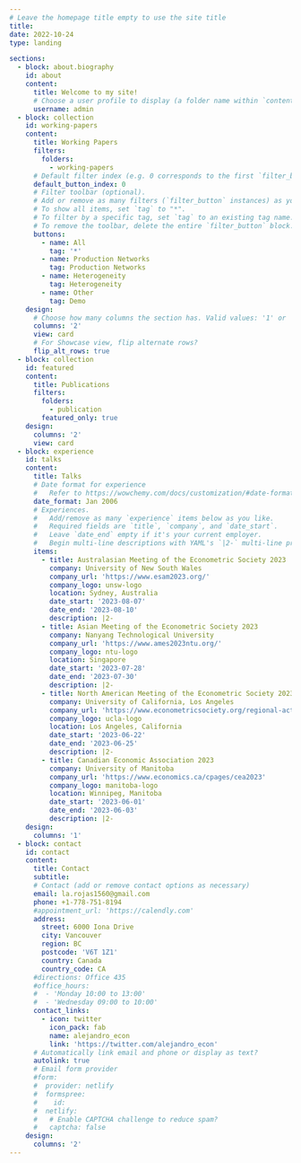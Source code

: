 ```yaml
---
# Leave the homepage title empty to use the site title
title:
date: 2022-10-24
type: landing

sections:
  - block: about.biography
    id: about
    content:
      title: Welcome to my site!
      # Choose a user profile to display (a folder name within `content/authors/`)
      username: admin
  - block: collection
    id: working-papers
    content:
      title: Working Papers
      filters:
        folders:
          - working-papers
      # Default filter index (e.g. 0 corresponds to the first `filter_button` instance below).
      default_button_index: 0
      # Filter toolbar (optional).
      # Add or remove as many filters (`filter_button` instances) as you like.
      # To show all items, set `tag` to "*".
      # To filter by a specific tag, set `tag` to an existing tag name.
      # To remove the toolbar, delete the entire `filter_button` block.
      buttons:
        - name: All
          tag: '*'
        - name: Production Networks
          tag: Production Networks
        - name: Heterogeneity
          tag: Heterogeneity
        - name: Other
          tag: Demo
    design:
      # Choose how many columns the section has. Valid values: '1' or '2'.
      columns: '2'
      view: card
      # For Showcase view, flip alternate rows?
      flip_alt_rows: true
  - block: collection
    id: featured
    content:
      title: Publications
      filters:
        folders:
          - publication
        featured_only: true
    design:
      columns: '2'
      view: card
  - block: experience
    id: talks
    content:
      title: Talks
      # Date format for experience
      #   Refer to https://wowchemy.com/docs/customization/#date-format
      date_format: Jan 2006
      # Experiences.
      #   Add/remove as many `experience` items below as you like.
      #   Required fields are `title`, `company`, and `date_start`.
      #   Leave `date_end` empty if it's your current employer.
      #   Begin multi-line descriptions with YAML's `|2-` multi-line prefix.
      items:
        - title: Australasian Meeting of the Econometric Society 2023
          company: University of New South Wales
          company_url: 'https://www.esam2023.org/'
          company_logo: unsw-logo
          location: Sydney, Australia
          date_start: '2023-08-07'
          date_end: '2023-08-10'
          description: |2-
        - title: Asian Meeting of the Econometric Society 2023
          company: Nanyang Technological University
          company_url: 'https://www.ames2023ntu.org/'
          company_logo: ntu-logo
          location: Singapore
          date_start: '2023-07-28'
          date_end: '2023-07-30'
          description: |2-
        - title: North American Meeting of the Econometric Society 2023
          company: University of California, Los Angeles
          company_url: 'https://www.econometricsociety.org/regional-activities/schedule/2023/06/22/2023-North-American-Summer-Meeting-NASM-Los-Angeles-CA'
          company_logo: ucla-logo
          location: Los Angeles, California
          date_start: '2023-06-22'
          date_end: '2023-06-25'
          description: |2-
        - title: Canadian Economic Association 2023
          company: University of Manitoba
          company_url: 'https://www.economics.ca/cpages/cea2023'
          company_logo: manitoba-logo
          location: Winnipeg, Manitoba
          date_start: '2023-06-01'
          date_end: '2023-06-03'
          description: |2-
    design:
      columns: '1'
  - block: contact
    id: contact
    content:
      title: Contact
      subtitle:
      # Contact (add or remove contact options as necessary)
      email: la.rojas1560@gmail.com
      phone: +1-778-751-8194
      #appointment_url: 'https://calendly.com'
      address:
        street: 6000 Iona Drive
        city: Vancouver
        region: BC
        postcode: 'V6T 1Z1'
        country: Canada
        country_code: CA
      #directions: Office 435
      #office_hours:
      #  - 'Monday 10:00 to 13:00'
      #  - 'Wednesday 09:00 to 10:00'
      contact_links:
        - icon: twitter
          icon_pack: fab
          name: alejandro_econ
          link: 'https://twitter.com/alejandro_econ'
      # Automatically link email and phone or display as text?
      autolink: true
      # Email form provider
      #form:
      #  provider: netlify
      #  formspree:
      #    id:
      #  netlify:
      #   # Enable CAPTCHA challenge to reduce spam?
      #   captcha: false
    design:
      columns: '2'
---
```

